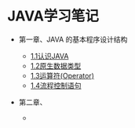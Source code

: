 JAVA学习笔记
=================
* 第一章、JAVA 的基本程序设计结构

    * [1.1认识JAVA](https://github.com/sunnyandgood/JAVAStudyNotes/blob/master/1.1认识JAVA.md)
    * [1.2原生数据类型](https://github.com/sunnyandgood/JAVAStudyNotes/blob/master/1.2原生数据类型.md)
    * [1.3运算符(Operator)](https://github.com/sunnyandgood/JAVAStudyNotes/blob/master/1.3运算符(Operator).md)
    * [1.4流程控制语句](https://github.com/sunnyandgood/JAVAStudyNotes/blob/master/1.4流程控制语句.md)
    
* 第二章、    
    
    * []()
